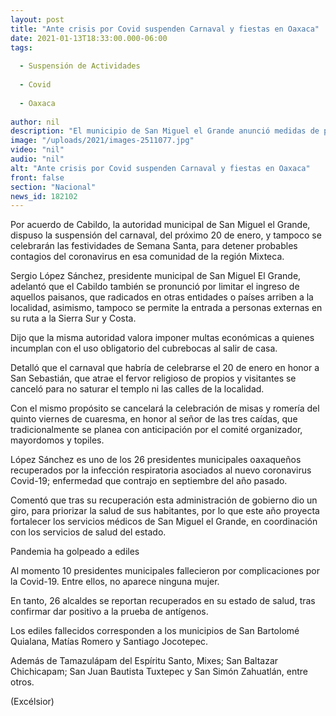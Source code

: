 ```yaml
---
layout: post
title: "Ante crisis por Covid suspenden Carnaval y fiestas en Oaxaca"
date: 2021-01-13T18:33:00.000-06:00
tags:
  
  - Suspensión de Actividades
  
  - Covid
  
  - Oaxaca
  
author: nil
description: "El municipio de San Miguel el Grande anunció medidas de precaución para evitar posibles contagios; la entidad suma 10 ediles fallecidos a causa del virus"
image: "/uploads/2021/images-2511077.jpg"
video: "nil"
audio: "nil"
alt: "Ante crisis por Covid suspenden Carnaval y fiestas en Oaxaca"
front: false
section: "Nacional"
news_id: 182102
---
```


Por acuerdo de Cabildo, la autoridad municipal de San Miguel el Grande, dispuso la suspensión del carnaval, del próximo 20 de enero, y tampoco se celebrarán las festividades de Semana Santa, para detener probables contagios del coronavirus en esa comunidad de la región Mixteca.

Sergio López Sánchez, presidente municipal de San Miguel El Grande, adelantó que el Cabildo también se pronunció por limitar el ingreso de aquellos paisanos, que radicados en otras entidades o países arriben a la localidad, asimismo, tampoco se permite la entrada a personas externas en su ruta a la Sierra Sur y Costa.

Dijo que la misma autoridad valora imponer multas económicas a quienes incumplan con el uso obligatorio del cubrebocas al salir de casa.

Detalló que el carnaval que habría de celebrarse el 20 de enero en honor a San Sebastián, que atrae el fervor religioso de propios y visitantes se canceló para no saturar el templo ni las calles de la localidad.

Con el mismo propósito se cancelará la celebración de misas y romería del quinto viernes de cuaresma, en honor al señor de las tres caídas, que tradicionalmente se planea con anticipación por el comité organizador, mayordomos y topiles.

López Sánchez es uno de los 26 presidentes municipales oaxaqueños recuperados por la infección respiratoria asociados al nuevo coronavirus Covid-19; enfermedad que contrajo en septiembre del año pasado.

Comentó que tras su recuperación esta administración de gobierno dio un giro, para priorizar la salud de sus habitantes, por lo que este año proyecta fortalecer los servicios médicos de San Miguel el Grande, en coordinación con los servicios de salud del estado.

Pandemia ha golpeado a ediles

Al momento 10 presidentes municipales fallecieron por complicaciones por la Covid-19. Entre ellos, no aparece ninguna mujer.

En tanto, 26 alcaldes se reportan recuperados en su estado de salud, tras confirmar dar positivo a la prueba de antígenos.

Los ediles fallecidos corresponden a los municipios de San Bartolomé Quialana, Matías Romero y Santiago Jocotepec.

Además de Tamazulápam del Espíritu Santo, Mixes; San Baltazar Chichicapam; San Juan Bautista Tuxtepec y San Simón Zahuatlán, entre otros.

(Excélsior)